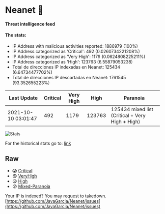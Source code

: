 # Neanet :hocho:
#### Threat intelligence feed
#### The stats:

- IP Address with malicious activities reported: 1886979 (100%)
- IP Address categorized as 'Critical':  492 (0.0260734221208%)
- IP Address categorized as 'Very High':  1179 (0.0624808225211%)
- IP Address categorized as 'High':  123763 (6.55879053238)
- Total de direcciones IP indexadas en Neanet:  125434 (6.64734477702%)
- Total de direcciones IP descartadas en Neanet:  1761545 (93.352655223%)

| Last Update | Critical | Very High | High | Paranoia |
| --- | --- | --- | --- | --- |
| 2021-10-10 03:01:47 | 492 | 1179 | 123763 | 125434 mixed list (Critical + Very High + High)|

![Stats](https://docs.google.com/spreadsheets/d/e/2PACX-1vSnaNMIXVabIpDJjufMlzH7poXnshF3mgd8Is1g9ytUEzVsP5my4Trn8f-xkoLLQ38xpL3HtmUexLo6/pubchart?oid=501124687&format=image)

For the historical stats go to: [link](/stats.csv)
## Raw
- :scream: [Critical](https://raw.githubusercontent.com/JavaGarcia/Neanet/master/blacklists/neanet_critical.txt)
- :fearful: [VeryHigh](https://raw.githubusercontent.com/JavaGarcia/Neanet/master/blacklists/neanet_veryHigh.txtt)
- :frowning: [High](https://raw.githubusercontent.com/JavaGarcia/Neanet/master/blacklists/neanet_high.txt)
- :dizzy_face: [Mixed-Paranoia](https://raw.githubusercontent.com/JavaGarcia/Neanet/master/blacklists/neanet_all.txt)


Your IP is indexed? You may request to takedown. [https://github.com/JavaGarcia/Neanet/issues](https://github.com/JavaGarcia/Neanet/issues)







































































































































































































































































































































































































































































































































































































































































































































































































































































































































































































































































































































































































































































































































































































































































































































































































































































































































































































































































































































































































































































































































































































































































































































































































































































































































































































































































































































































































































































































































































































































































































































































































































































































































































































































































































































































































































































































































































































































































































































































































































































































































































































































































































































































































































































































































































































































































































































































































































































































































































































































































































































































































































































































































































































































































































































































































































































































































































































































































































































































































































































































































































































































































































































































































































































































































































































































































































































































































































































































































































































































































































































































































































































































































































































































































































































































































































































































































































































































































































































































































































































































































































































































































































































































































































































































































































































































































































































































































































































































































































































































































































































































































































































































































































































































































































































































